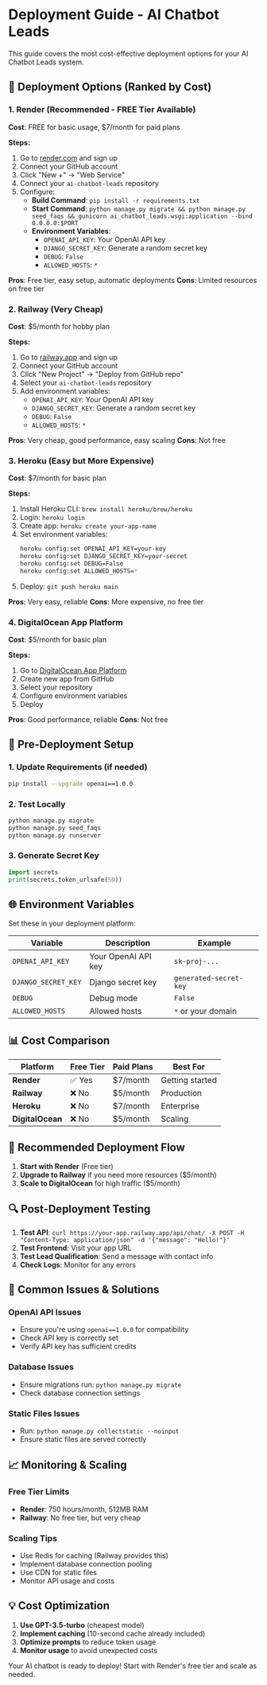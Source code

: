 # Deployment Guide - AI Chatbot Leads

This guide covers the most cost-effective deployment options for your AI Chatbot Leads system.

## 🚀 Deployment Options (Ranked by Cost)

### 1. **Render (Recommended - FREE Tier Available)**
**Cost**: FREE for basic usage, $7/month for paid plans

**Steps:**
1. Go to [render.com](https://render.com) and sign up
2. Connect your GitHub account
3. Click "New +" → "Web Service"
4. Connect your `ai-chatbot-leads` repository
5. Configure:
   - **Build Command**: `pip install -r requirements.txt`
   - **Start Command**: `python manage.py migrate && python manage.py seed_faqs && gunicorn ai_chatbot_leads.wsgi:application --bind 0.0.0.0:$PORT`
   - **Environment Variables**:
     - `OPENAI_API_KEY`: Your OpenAI API key
     - `DJANGO_SECRET_KEY`: Generate a random secret key
     - `DEBUG`: `False`
     - `ALLOWED_HOSTS`: `*`

**Pros**: Free tier, easy setup, automatic deployments
**Cons**: Limited resources on free tier

### 2. **Railway (Very Cheap)**
**Cost**: $5/month for hobby plan

**Steps:**
1. Go to [railway.app](https://railway.app) and sign up
2. Connect your GitHub account
3. Click "New Project" → "Deploy from GitHub repo"
4. Select your `ai-chatbot-leads` repository
5. Add environment variables:
   - `OPENAI_API_KEY`: Your OpenAI API key
   - `DJANGO_SECRET_KEY`: Generate a random secret key
   - `DEBUG`: `False`
   - `ALLOWED_HOSTS`: `*`

**Pros**: Very cheap, good performance, easy scaling
**Cons**: Not free

### 3. **Heroku (Easy but More Expensive)**
**Cost**: $7/month for basic plan

**Steps:**
1. Install Heroku CLI: `brew install heroku/brew/heroku`
2. Login: `heroku login`
3. Create app: `heroku create your-app-name`
4. Set environment variables:
   ```bash
   heroku config:set OPENAI_API_KEY=your-key
   heroku config:set DJANGO_SECRET_KEY=your-secret
   heroku config:set DEBUG=False
   heroku config:set ALLOWED_HOSTS=*
   ```
5. Deploy: `git push heroku main`

**Pros**: Very easy, reliable
**Cons**: More expensive, no free tier

### 4. **DigitalOcean App Platform**
**Cost**: $5/month for basic plan

**Steps:**
1. Go to [DigitalOcean App Platform](https://cloud.digitalocean.com/apps)
2. Create new app from GitHub
3. Select your repository
4. Configure environment variables
5. Deploy

**Pros**: Good performance, reliable
**Cons**: Not free

## 🔧 Pre-Deployment Setup

### 1. Update Requirements (if needed)
```bash
pip install --upgrade openai==1.0.0
```

### 2. Test Locally
```bash
python manage.py migrate
python manage.py seed_faqs
python manage.py runserver
```

### 3. Generate Secret Key
```python
import secrets
print(secrets.token_urlsafe(50))
```

## 🌐 Environment Variables

Set these in your deployment platform:

| Variable | Description | Example |
|----------|-------------|---------|
| `OPENAI_API_KEY` | Your OpenAI API key | `sk-proj-...` |
| `DJANGO_SECRET_KEY` | Django secret key | `generated-secret-key` |
| `DEBUG` | Debug mode | `False` |
| `ALLOWED_HOSTS` | Allowed hosts | `*` or your domain |

## 📊 Cost Comparison

| Platform | Free Tier | Paid Plans | Best For |
|----------|-----------|------------|----------|
| **Render** | ✅ Yes | $7/month | Getting started |
| **Railway** | ❌ No | $5/month | Production |
| **Heroku** | ❌ No | $7/month | Enterprise |
| **DigitalOcean** | ❌ No | $5/month | Scaling |

## 🎯 Recommended Deployment Flow

1. **Start with Render** (Free tier)
2. **Upgrade to Railway** if you need more resources ($5/month)
3. **Scale to DigitalOcean** for high traffic ($5/month)

## 🔍 Post-Deployment Testing

1. **Test API**: `curl https://your-app.railway.app/api/chat/ -X POST -H "Content-Type: application/json" -d '{"message": "Hello!"}'`
2. **Test Frontend**: Visit your app URL
3. **Test Lead Qualification**: Send a message with contact info
4. **Check Logs**: Monitor for any errors

## 🚨 Common Issues & Solutions

### OpenAI API Issues
- Ensure you're using `openai==1.0.0` for compatibility
- Check API key is correctly set
- Verify API key has sufficient credits

### Database Issues
- Ensure migrations run: `python manage.py migrate`
- Check database connection settings

### Static Files Issues
- Run: `python manage.py collectstatic --noinput`
- Ensure static files are served correctly

## 📈 Monitoring & Scaling

### Free Tier Limits
- **Render**: 750 hours/month, 512MB RAM
- **Railway**: No free tier, but very cheap

### Scaling Tips
- Use Redis for caching (Railway provides this)
- Implement database connection pooling
- Use CDN for static files
- Monitor API usage and costs

## 💡 Cost Optimization

1. **Use GPT-3.5-turbo** (cheapest model)
2. **Implement caching** (10-second cache already included)
3. **Optimize prompts** to reduce token usage
4. **Monitor usage** to avoid unexpected costs

Your AI chatbot is ready to deploy! Start with Render's free tier and scale as needed.
